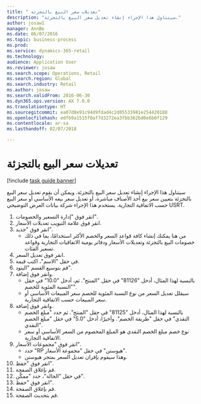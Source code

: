 ```yaml
--- 
title: " تعديلات سعر البيع بالتجزئة"
description: "سيتناول هذا الإجراء إنشاء تعديل سعر البيع بالتجزئة."
author: josaw1
manager: AnnBe
ms.date: 06/07/2016
ms.topic: business-process
ms.prod: 
ms.service: dynamics-365-retail
ms.technology: 
audience: Application User
ms.reviewer: josaw
ms.search.scope: Operations, Retail
ms.search.region: Global
ms.search.industry: Retail
ms.author: josaw
ms.search.validFrom: 2016-06-30
ms.dyn365.ops.version: AX 7.0.0
ms.translationtype: HT
ms.sourcegitcommit: ea07d8e91c94d9fdad4c2d05533981e254420188
ms.openlocfilehash: edfb9a1515f0af7d3272ea3fbb362bd0e6b0f129
ms.contentlocale: ar-sa
ms.lasthandoff: 02/07/2018

---
```

# <a name="retail-price-adjustments"></a> تعديلات سعر البيع بالتجزئة

[!include [task guide banner](../includes/task-guide-banner.md)]

سيتناول هذا الإجراء إنشاء تعديل سعر البيع بالتجزئة. ويمكن أن يقوم تعديل سعر البيع بالتجزئة بتعيين سعر بيع أحد الأصناف مباشرة، أو تعديل سعر بيعه الأساسي أو سعر البيع حسب الاتفاقية التجارية. يستخدم هذا الإجراء شركة بيانات العرض التوضيحي USRT.

1. انقر فوق "إدارة التسعير والخصومات".
2. انقر فوق علامة التبويب تعديلات الأسعار.
3. انقر فوق "جديد".
    * من هنا يمكنك إنشاء كافة قواعد السعر والخصم الأكثر استخدامًا، بما في ذلك خصومات البيع بالتجزئة وتعديلات الأسعار ودفاتر يومية الاتفاقيات التجارية وقواعد تسعير الفئات.  
4. انقر فوق تعديل السعر.
5. في حقل "الاسم"، اكتب قيمة.
6. قم بتوسيع القسم "البنود".
7. وانقر فوق إضافة.
    * بالنسبة لهذا المثال، أدخل "81126" في حقل "المنتج".    ثم، أدخل "10.0" في حقل "‏‫النسبة المئوية‬ للخصم‬".  
    * سيقلل تعديل السعر من نوع ‏‫النسبة المئوية للخصم سعر المبيعات الأساسي أو سعر المبيعات حسب الاتفاقية التجارية‬.  
8. وانقر فوق إضافة.
    * بالنسبة لهذا المثال، أدخل "81125" في حقل "المنتج".    ثم حدد "مبلغ الخصم النقدي" في حقل "طريقة الخصم".    وأخيرًا، أدخل "5.0" في حقل "‏‫مبلغ الخصم النقدي‬".  
    * نوع خصم مبلغ الخصم النقدي هو المبلغ المخصوم من السعر الأساسي أو سعر الاتفاقية التجارية.  
9. انقر فوق "مجموعات الأسعار".
    * حدد "RP هيوستن" في حقل "مجموعة الأسعار".  
    * وهذا سيقوم بإقران تعديل السعر بمتجر هيوستن.  
10. انقر فوق "حفظ".
11. قم بإغلاق الصفحة.
12. في حقل "الحالة"، حدد "ممكَّن".
13. انقر فوق "حفظ".
14. قم بإغلاق الصفحة.
15. قم بتحديث الصفحة.


